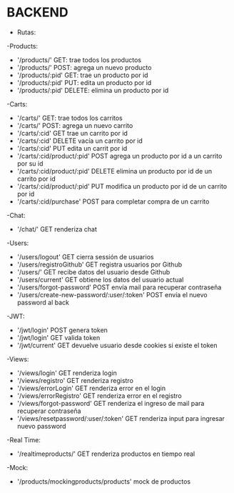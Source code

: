# BACKEND

* Rutas:

 -Products:

- '/products/' GET: trae todos los productos <br>
- '/products/' POST: agrega un nuevo producto <br>
- '/products/:pid' GET: trae un producto por id <br>
- '/products/:pid' PUT: edita un producto por id <br>
- '/products/:pid' DELETE: elimina un producto por id <br>


 -Carts:

- '/carts/' GET: trae todos los carritos <br>
- '/carts/' POST: agrega un nuevo carrito <br>
- '/carts/:cid' GET trae un carrito por id <br>
- '/carts/:cid' DELETE vacía un carrito por id <br>
- '/carts/:cid' PUT edita un carrit por id <br>
- '/carts/:cid/product/:pid' POST agrega un producto por id a un carrito por su id <br>
- '/carts/:cid/product/:pid' DELETE elimina un producto por id de un carrito por id <br>
- '/carts/:cid/product/:pid' PUT modifica un producto por id de un carrito por id <br>
- '/carts/:cid/purchase' POST para completar compra de un carrito <br>

 -Chat:

- '/chat/' GET renderiza chat <br>


 -Users:

- '/users/logout' GET cierra sessión de usuarios <br>
- '/users/registroGithub' GET registra usuarios por Github <br>
- '/users/' GET recibe datos del usuario desde Github <br>
- '/users/current' GET obtiene los datos del usuario actual <br>
- '/users/forgot-password' POST envía mail para recuperar contraseña <br>
- '/users/create-new-password/:user/:token' POST envía el nuevo password al back <br>


 -JWT:

- '/jwt/login' POST genera token <br>
- '/jwt/login' GET valida token <br>
- '/jwt/current' GET devuelve usuario desde cookies si existe el token <br>


 -Views:

- '/views/login' GET renderiza login <br>
- '/views/registro' GET renderiza registro <br>
- '/views/errorLogin' GET renderiza error en el login <br>
- '/views/errorRegistro' GET renderiza error en el registro <br>
- '/views/forgot-password' GET renderiza el ingreso de mail para recuperar contraseña <br>
- '/views/resetpassword/:user/:token' GET renderiza input para ingresar nuevo password <br>


 -Real Time:

- '/realtimeproducts/' GET renderiza productos en tiempo real <br>


 -Mock:
- '/products/mockingproducts/products' mock de productos <br>
